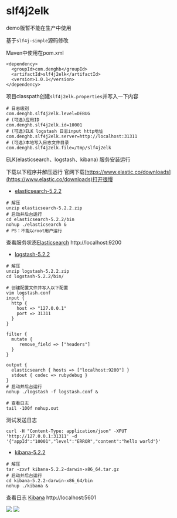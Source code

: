 # slf4j2elk

demo版暂不能在生产中使用

基于`slf4j-simple`源码修改

Maven中使用在pom.xml
```
<dependency>
  <groupId>com.denghb</groupId>
  <artifactId>slf4j2elk</artifactId>
  <version>1.0.1</version>
</dependency>
```


项目classpath创建`slf4j2elk.properties`并写入一下内容
```
# 日志级别
com.denghb.slf4j2elk.level=DEBUG
# (可选)应用ID
com.denghb.slf4j2elk.id=10001
# (可选)ELK logstash 日志input http地址
com.denghb.slf4j2elk.server=http://localhost:31311
# (可选)本地写入日志文件目录
com.denghb.slf4j2elk.file=/tmp/slf4j2elk
```


ELK(elasticsearch、logstash、kibana) 服务安装运行

下载以下程序并解压运行
官网下载[https://www.elastic.co/downloads](https://www.elastic.co/downloads)打开很慢

- [elasticsearch-5.2.2](https://denghb.com/dl/elasticsearch-5.2.2.zip)
```
# 解压
unzip elasticsearch-5.2.2.zip
# 启动并后台运行
cd elasticsearch-5.2.2/bin
nohup ./elasticsearch &
# PS：不能以root用户运行
```
查看服务状态[Elasticsearch](http://localhost:9200) http://localhost:9200

- [logstash-5.2.2](https://denghb.com/dl/logstash-5.2.2.zip)
```
# 解压
unzip logstash-5.2.2.zip
cd logstash-5.2.2/bin/

# 创建配置文件并写入以下配置
vim logstash.conf 
input {
  http {
    host => "127.0.0.1"
    port => 31311
  }
}

filter {
  mutate {
     remove_field => ["headers"]
  }
}

output {
  elasticsearch { hosts => ["localhost:9200"] }
  stdout { codec => rubydebug }
}
# 启动并后台运行
nohup ./logstash -f logstash.conf &

# 查看日志
tail -100f nohup.out
```
测试发送日志
```
curl -H "Content-Type: application/json" -XPUT 'http://127.0.0.1:31311' -d '{"appId":"10001","level":"ERROR","content":"hello world"}'
```

- [kibana-5.2.2](https://denghb.com/dl/kibana-5.2.2-darwin-x86_64.tar.gz)
```
# 解压
tar -zxvf kibana-5.2.2-darwin-x86_64.tar.gz
# 启动并后台运行
cd kibana-5.2.2-darwin-x86_64/bin
nohup ./kibana &
```
查看日志 [Kibana](http://localhost:5601) http://localhost:5601

[![](https://raw.githubusercontent.com/deng-hb/slf4j2elk/master/Kibana-1.png)]()
[![](https://raw.githubusercontent.com/deng-hb/slf4j2elk/master/Kibana-2.png)]()





